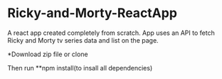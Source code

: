 # Ricky-and-Morty-ReactApp

A react app created completely from scratch.
App uses an API to fetch Ricky and Morty tv series data
and list on the page.

*Download zip file or clone

Then run
**npm install(to insall all dependencies)
